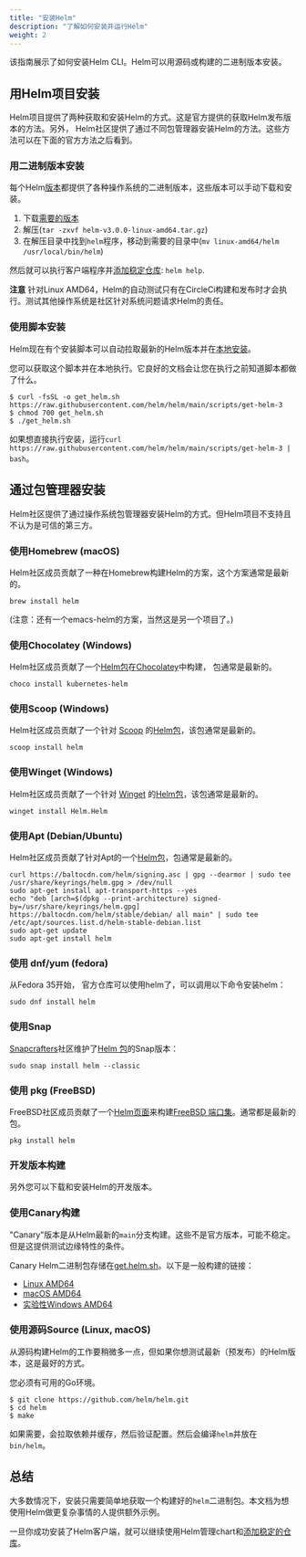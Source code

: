 ```yaml
---
title: "安装Helm"
description: "了解如何安装并运行Helm"
weight: 2
---
```


该指南展示了如何安装Helm CLI。Helm可以用源码或构建的二进制版本安装。

## 用Helm项目安装

Helm项目提供了两种获取和安装Helm的方式。这是官方提供的获取Helm发布版本的方法。另外，
Helm社区提供了通过不同包管理器安装Helm的方法。这些方法可以在下面的官方方法之后看到。

### 用二进制版本安装

每个Helm[版本](https://github.com/helm/helm/releases)都提供了各种操作系统的二进制版本，这些版本可以手动下载和安装。

1. 下载[需要的版本](https://github.com/helm/helm/releases)
2. 解压(`tar -zxvf helm-v3.0.0-linux-amd64.tar.gz`)
3. 在解压目录中找到`helm`程序，移动到需要的目录中(`mv linux-amd64/helm /usr/local/bin/helm`)

然后就可以执行客户端程序并[添加稳定仓库](https://helm.sh/zh/docs/intro/quickstart/#初始化): `helm help`.

**注意** 针对Linux AMD64，Helm的自动测试只有在CircleCi构建和发布时才会执行。测试其他操作系统是社区针对系统问题请求Helm的责任。

### 使用脚本安装

Helm现在有个安装脚本可以自动拉取最新的Helm版本并在[本地安装](https://raw.githubusercontent.com/helm/helm/main/scripts/get-helm-3)。

您可以获取这个脚本并在本地执行。它良好的文档会让您在执行之前知道脚本都做了什么。

```console
$ curl -fsSL -o get_helm.sh https://raw.githubusercontent.com/helm/helm/main/scripts/get-helm-3
$ chmod 700 get_helm.sh
$ ./get_helm.sh
```

如果想直接执行安装，运行`curl https://raw.githubusercontent.com/helm/helm/main/scripts/get-helm-3
| bash`。

## 通过包管理器安装

Helm社区提供了通过操作系统包管理器安装Helm的方式。但Helm项目不支持且不认为是可信的第三方。

### 使用Homebrew (macOS)

Helm社区成员贡献了一种在Homebrew构建Helm的方案，这个方案通常是最新的。

```console
brew install helm
```

(注意：还有一个emacs-helm的方案，当然这是另一个项目了。)

### 使用Chocolatey (Windows)

Helm社区成员贡献了一个[Helm包](https://chocolatey.org/packages/kubernetes-helm)在[Chocolatey](https://chocolatey.org/)中构建，
包通常是最新的。

```console
choco install kubernetes-helm
```

### 使用Scoop (Windows)

Helm社区成员贡献了一个针对 [Scoop](https://scoop.sh) 的[Helm包](https://github.com/ScoopInstaller/Main/blob/master/bucket/helm.json)，该包通常是最新的。

```console
scoop install helm
```

### 使用Winget (Windows)

Helm社区成员贡献了一个针对 [Winget](https://learn.microsoft.com/en-us/windows/package-manager/) 的[Helm包](https://github.com/microsoft/winget-pkgs/tree/master/manifests/h/Helm/Helm)，该包通常是最新的。

```console
winget install Helm.Helm
```

### 使用Apt (Debian/Ubuntu)

Helm社区成员贡献了针对Apt的一个[Helm包](https://helm.baltorepo.com/stable/debian/)，包通常是最新的。

```console
curl https://baltocdn.com/helm/signing.asc | gpg --dearmor | sudo tee /usr/share/keyrings/helm.gpg > /dev/null
sudo apt-get install apt-transport-https --yes
echo "deb [arch=$(dpkg --print-architecture) signed-by=/usr/share/keyrings/helm.gpg] https://baltocdn.com/helm/stable/debian/ all main" | sudo tee /etc/apt/sources.list.d/helm-stable-debian.list
sudo apt-get update
sudo apt-get install helm
```

### 使用 dnf/yum (fedora)

从Fedora 35开始， 官方仓库可以使用helm了，可以调用以下命令安装helm：

```console
sudo dnf install helm
```

### 使用Snap

[Snapcrafters](https://github.com/snapcrafters)社区维护了[Helm 包](https://snapcraft.io/helm)的Snap版本：

```console
sudo snap install helm --classic
```

### 使用 pkg (FreeBSD)

FreeBSD社区成员贡献了一个[Helm页面](https://www.freshports.org/sysutils/helm)来构建[FreeBSD
端口集](https://man.freebsd.org/ports)。通常都是最新的包。

```console
pkg install helm
```

### 开发版本构建

另外您可以下载和安装Helm的开发版本。

### 使用Canary构建

"Canary"版本是从Helm最新的`main`分支构建。这些不是官方版本，可能不稳定。但是这提供测试边缘特性的条件。

Canary Helm二进制包存储在[get.helm.sh](https://get.helm.sh)。以下是一般构建的链接：

- [Linux AMD64](https://get.helm.sh/helm-canary-linux-amd64.tar.gz)
- [macOS AMD64](https://get.helm.sh/helm-canary-darwin-amd64.tar.gz)
- [实验性Windows AMD64](https://get.helm.sh/helm-canary-windows-amd64.zip)

### 使用源码Source (Linux, macOS)

从源码构建Helm的工作要稍微多一点，但如果你想测试最新（预发布）的Helm版本，这是最好的方式。

您必须有可用的Go环境。

```console
$ git clone https://github.com/helm/helm.git
$ cd helm
$ make
```

如果需要，会拉取依赖并缓存，然后验证配置。然后会编译`helm`并放在`bin/helm`。

## 总结

大多数情况下，安装只需要简单地获取一个构建好的`helm`二进制包。本文档为想使用Helm做更复杂事情的人提供额外示例。

一旦你成功安装了Helm客户端，就可以继续使用Helm管理chart和[添加稳定的仓库](https://helm.sh/zh/docs/intro/quickstart/#初始化)。
